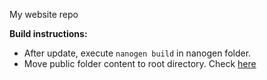 My website repo

**Build instructions:**  

* After update, execute ```nanogen build``` in nanogen folder. 
* Move public folder content to root directory. Check [here](https://help.github.com/en/articles/configuring-a-publishing-source-for-github-pages)

